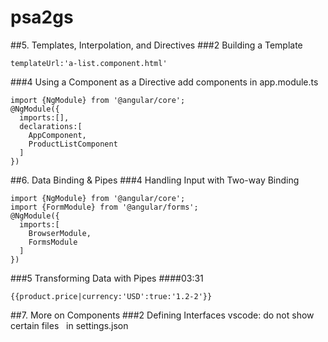 # psa2gs
##5. Templates, Interpolation, and Directives
###2 Building a Template
```
templateUrl:'a-list.component.html'
```
###4 Using a Component as a Directive
add components in app.module.ts
```
import {NgModule} from '@angular/core';
@NgModule({
  imports:[],
  declarations:[
    AppComponent,
    ProductListComponent
  ]
})
```


##6. Data Binding & Pipes
###4 Handling Input with Two-way Binding
```
import {NgModule} from '@angular/core';
import {FormModule} from '@angular/forms';
@NgModule({
  imports:[
    BrowserModule,
    FormsModule
  ]
})
```
###5 Transforming Data with Pipes
####03:31
```
{{product.price|currency:'USD':true:'1.2-2'}}
```
##7. More on Components
###2 Defining Interfaces
vscode: do not show certain files  
in settings.json
```

```
